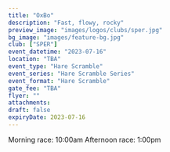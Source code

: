 ```yaml
---
title: "OxBo"
description: "Fast, flowy, rocky"
preview_image: "images/logos/clubs/sper.jpg"
bg_image: "images/feature-bg.jpg"
club: ["SPER"]
event_datetime: "2023-07-16"
location: "TBA"
event_type: "Hare Scramble"
event_series: "Hare Scramble Series"
event_format: "Hare Scramble"
gate_fee: "TBA"
flyer: ""
attachments:
draft: false
expiryDate: 2023-07-16
---
```


Morning race: 10:00am
Afternoon race: 1:00pm